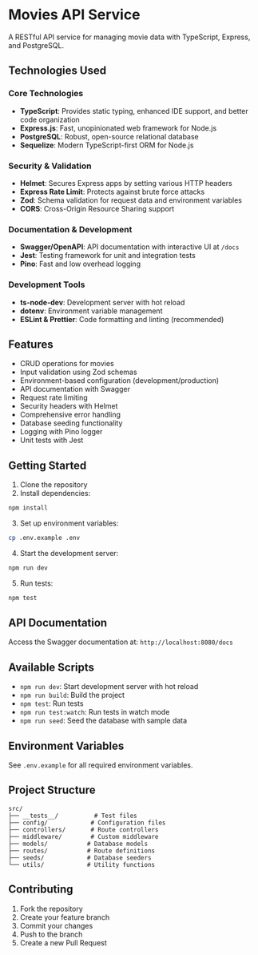 # Movies API Service

A RESTful API service for managing movie data with TypeScript, Express, and PostgreSQL.

## Technologies Used

### Core Technologies

- **TypeScript**: Provides static typing, enhanced IDE support, and better code organization
- **Express.js**: Fast, unopinionated web framework for Node.js
- **PostgreSQL**: Robust, open-source relational database
- **Sequelize**: Modern TypeScript-first ORM for Node.js

### Security & Validation

- **Helmet**: Secures Express apps by setting various HTTP headers
- **Express Rate Limit**: Protects against brute force attacks
- **Zod**: Schema validation for request data and environment variables
- **CORS**: Cross-Origin Resource Sharing support

### Documentation & Development

- **Swagger/OpenAPI**: API documentation with interactive UI at `/docs`
- **Jest**: Testing framework for unit and integration tests
- **Pino**: Fast and low overhead logging

### Development Tools

- **ts-node-dev**: Development server with hot reload
- **dotenv**: Environment variable management
- **ESLint & Prettier**: Code formatting and linting (recommended)

## Features

- CRUD operations for movies
- Input validation using Zod schemas
- Environment-based configuration (development/production)
- API documentation with Swagger
- Request rate limiting
- Security headers with Helmet
- Comprehensive error handling
- Database seeding functionality
- Logging with Pino logger
- Unit tests with Jest

## Getting Started

1. Clone the repository
2. Install dependencies:

```bash
npm install
```

3. Set up environment variables:

```bash
cp .env.example .env
```

4. Start the development server:

```bash
npm run dev
```

5. Run tests:

```bash
npm test
```

## API Documentation

Access the Swagger documentation at: `http://localhost:8080/docs`

## Available Scripts

- `npm run dev`: Start development server with hot reload
- `npm run build`: Build the project
- `npm test`: Run tests
- `npm run test:watch`: Run tests in watch mode
- `npm run seed`: Seed the database with sample data

## Environment Variables

See `.env.example` for all required environment variables.

## Project Structure

```
src/
├── __tests__/          # Test files
├── config/            # Configuration files
├── controllers/       # Route controllers
├── middleware/        # Custom middleware
├── models/           # Database models
├── routes/           # Route definitions
├── seeds/            # Database seeders
└── utils/            # Utility functions
```

## Contributing

1. Fork the repository
2. Create your feature branch
3. Commit your changes
4. Push to the branch
5. Create a new Pull Request


